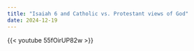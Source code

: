 ```yaml
---
title: "Isaiah 6 and Catholic vs. Protestant views of God"
date: 2024-12-19
---
```


{{< youtube 55fOirUP82w >}}
